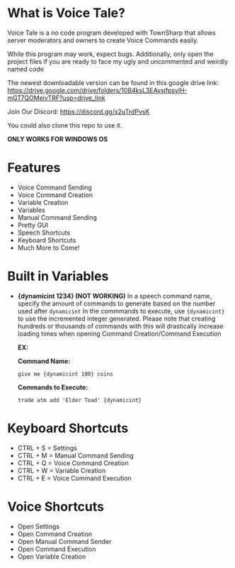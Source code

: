 # What is Voice Tale?
Voice Tale is a no code program developed with TownSharp that allows server moderators and owners to create Voice Commands easily.

While this program may work, expect bugs.
Additionally, only open the project files if you are ready to face my ugly and uncommented and weirdly named code

The newest downloadable version can be found in this google drive link:
https://drive.google.com/drive/folders/10B4ksL3EAvsjfpsylH-mGT7QOMeivTRF?usp=drive_link

Join Our Discord:
https://discord.gg/x2uTrdPvsK

You could also clone this repo to use it.

**ONLY WORKS FOR WINDOWS OS**

# Features
- Voice Command Sending
- Voice Command Creation
- Variable Creation
- Variables
- Manual Command Sending
- Pretty GUI
- Speech Shortcuts
- Keyboard Shortcuts
- Much More to Come!

# Built in Variables
- **{dynamicint 1234} (NOT WORKING)**
  In a speech command name, specify the amount of commands to generate based on the number used after `dynamicint`
  In the commmands to execute, use `{dynamicint}` to use the incremented integer generated.
  Please note that creating hundreds or thousands of commands with this will drastically increase loading times when opening Command Creation/Command Execution

  **EX:**
  
  **Command Name:**
  
    `give me {dynamicint 100} coins`

  **Commands to Execute:**
  
    `trade atm add 'Elder Toad' {dynamicint}`

# Keyboard Shortcuts
- CTRL + S = Settings
- CTRL + M = Manual Command Sending
- CTRL + Q = Voice Command Creation
- CTRL + W = Variable Creation
- CTRL + E = Voice Command Execution

# Voice Shortcuts
- Open Settings
- Open Command Creation
- Open Manual Command Sender
- Open Command Execution
- Open Variable Creation
  
